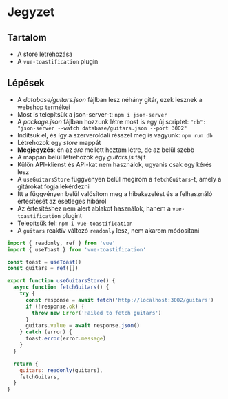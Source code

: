# Jegyzet

## Tartalom

- A store létrehozása
- A `vue-toastification` plugin

## Lépések

- A _database/guitars.json_ fájlban lesz néhány gitár, ezek lesznek a webshop termékei
- Most is telepítsük a json-server-t: `npm i json-server`
- A _package.json_ fájlban hozzunk létre most is egy új scriptet: `"db": "json-server --watch database/guitars.json --port 3002"`
- Indítsuk el, és így a szerveroldali résszel meg is vagyunk: `npm run db`
- Létrehozok egy _store_ mappát
- **Megjegyzés**: én az _src_ mellett hoztam létre, de az belül szebb
- A mappán belül létrehozok egy _guitars.js_ fájlt
- Külön API-klienst és API-kat nem használok, ugyanis csak egy kérés lesz
- A `useGuitarsStore` függvényen belül megírom a `fetchGuitars`-t, amely a gitárokat fogja lekérdezni
- Itt a függvényen belül valósítom meg a hibakezelést és a felhasználó értesítését az esetleges hibáról
- Az értesítéshez nem alert ablakot használok, hanem a `vue-toastification` plugint
- Telepítsük fel: `npm i vue-toastification`
- A `guitars` reaktív változó `readonly` lesz, nem akarom módosítani

```js
import { readonly, ref } from 'vue'
import { useToast } from 'vue-toastification'

const toast = useToast()
const guitars = ref([])

export function useGuitarsStore() {
  async function fetchGuitars() {
    try {
      const response = await fetch('http://localhost:3002/guitars')
      if (!response.ok) {
        throw new Error('Failed to fetch guitars')
      }
      guitars.value = await response.json()
    } catch (error) {
      toast.error(error.message)
    }
  }

  return {
    guitars: readonly(guitars),
    fetchGuitars,
  }
}
```

